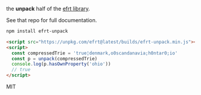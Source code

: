 the **unpack** half of the [efrt library](npmjs.com/package/efrt).

See that repo for full documentation.

```bash
npm install efrt-unpack
```

```html
<script src="https://unpkg.com/efrt@latest/builds/efrt-unpack.min.js"></script>
<script>
  const compressedTrie = 'true¦denmark,o0scandanavia;h0ntar0;io'
  const p = unpack(compressedTrie)
  console.log(p.hasOwnProperty('ohio'))
  // true
</script>
```

MIT
